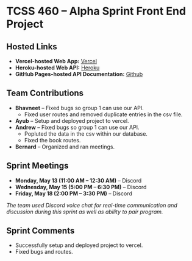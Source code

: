 # **TCSS 460 – Alpha Sprint Front End Project**

## **Hosted Links**
- **Vercel-hosted Web App:** [Vercel](https://group7-tcss460-front-end.vercel.app/)
- **Heroku-hosted Web API:** [Heroku](https://group7-tcss460-web-api-6a6786271b27.herokuapp.com/)
- **GitHub Pages-hosted API Documentation:** [Github](https://ahwang5.github.io/TCSS-460-Web-API/)

## **Team Contributions**
- **Bhavneet** – Fixed bugs so group 1 can use our API.
  - Fixed user routes and removed duplicate entries in the csv file.
- **Ayub** – Setup and deployed project to vercel.
- **Andrew**  – Fixed bugs so group 1 can use our API.
  - Popluted the data in the csv within our database.
  - Fixed the book routes.
- **Bernard** – Organized and ran meetings.

## **Sprint Meetings**
- **Monday, May 13 (11:00 AM – 12:30 AM)** – Discord
- **Wednesday, May 15 (5:00 PM – 6:30 PM)** – Discord
- **Friday, May 18 (2:00 PM – 3:30 PM)** – Discord

_The team used Discord voice chat for real-time communication and discussion during this sprint as well as ability to pair program._

## **Sprint Comments**
- Successfully setup and deployed project to vercel.
- Fixed bugs and routes.
